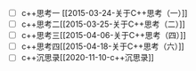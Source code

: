 - [ ] c++思考一 [[2015-03-24-关于C++思考（一）]]
- [ ] c++思考二[[2015-03-25-关于C++思考（二）]]
- [ ] c++思考三[[2015-04-06-关于C++思考（四）]]
- [ ] c++思考四[[2015-04-18-关于C++思考（六）]]
- [ ] c++沉思录[[2020-11-10-c++沉思录]] 
